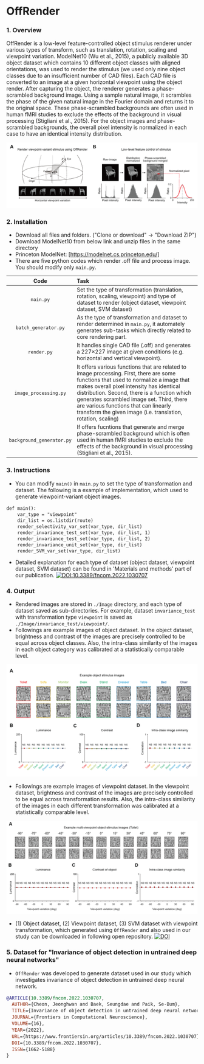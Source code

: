 # OffRender

### 1. Overview

OffRender is a low-level feature-controlled object stimulus renderer under various types of transform, such as translation, rotation, scaling and viewpoint variation. ModelNet10 (Wu et al., 2015), a publicly available 3D object dataset which contains 10 different object classes with aligned orientations, was used to render the stimulus (we used only nine object classes due to an insufficient number of CAD files). Each CAD file is converted to an image at a given horizontal viewpoint using the object render. After capturing the object, the renderer generates a phase-scrambled background image. Using a sample natural image, it scrambles the phase of the given natural image in the Fourier domain and returns it to the original space. These phase-scrambled backgrounds are often used in human fMRI studies to exclude the effects of the background in visual processing (Stigliani et al., 2015). For the object images and phase-scrambled backgrounds, the overall pixel intensity is normalized in each case to have an identical intensity distribution.

![OffRender_Method.png](https://github.com/Jeonghwan-Cheon/OffRender/blob/main/source/OffRender_Method.png)

### 2. Installation
- Download all files and folders. ("Clone or download" -> "Download ZIP")
- Download ModelNet10 from below link and unzip files in the same directory
- Princeton ModelNet: [https://modelnet.cs.princeton.edu/]
- There are five python codes which render .off file and process image. You should modify only ```main.py```.

| Code | Task |
|:----:|:-----|
|```main.py```| Set the type of transformation (translation, rotation, scaling, viewpoint) and type of dataset to render (object dataset, viewpoint dataset, SVM dataset) |
|```batch_generator.py```| As the type of transformation and dataset to render determined in ```main.py```, it automately generates sub-tasks which directly related to core rendering part.|
|```render.py```| It handles single CAD file (.off) and generates a 227×227 image at given conditions (e.g. horizontal and vertical viewpoint). |
|```image_processing.py```| It offers various functions that are related to image processing. First, there are some functions that used to normalize a image that makes overall pixel intensity has identical distribution. Second, there is a function which generates scrambled image set. Third, there are various functions that can linearly transform the given image (i.e. translation, rotation, scaling) |
|```background_generator.py```| If offers fucntions that generate and merge phase-scrambled background which is often used in human fMRI studies to exclude the effects of the background in visual processing (Stigliani et al., 2015). |


### 3. Instructions
- You can modify ```main()``` in ```main.py``` to set the type of transformation and dataset. The following is a example of implementation, which used to generate viewpoint-variant object images.
```
def main():
    var_type = "viewpoint"
    dir_list = os.listdir(route)
    render_selectivity_var_set(var_type, dir_list)
    render_invariance_test_set(var_type, dir_list, 1)
    render_invariance_test_set(var_type, dir_list, 2)
    render_invariance_unit_set(var_type, dir_list)
    render_SVM_var_set(var_type, dir_list)
```
- Detailed explanation for each type of dataset (object dataset, viewpoint dataset, SVM dataset) can be found in 'Materials and methods' part of our publication. [![DOI:10.3389/fncom.2022.1030707](http://img.shields.io/badge/DOI-10.3389/fncom.2022.1030707-C12E32.svg)](https://doi.org/10.3389/fncom.2022.1030707)

### 4. Output

- Rendered images are stored in ```./Image``` directory, and each type of dataset saved as sub-directories. For example, dataset ```invariance_test``` with transformation type ```viewpoint``` is saved as ```./Image/invariance_test/viewpoint/```.
- Followings are example images of object dataset. In the object dataset, brightness and contrast of the images are precisely controlled to be equal across object classes. Also, the intra-class similarity of the images in each object category was calibrated at a statistically comparable level.

![OffRender_Object_Dataset.png](https://github.com/Jeonghwan-Cheon/OffRender/blob/main/source/OffRender_Object_Dataset.png)

- Followings are example images of viewpoint dataset. In the viewpoint dataset, brightness and contrast of the images are precisely controlled to be equal across transformation results. Also, the intra-class similarity of the images in each different transformation was calibrated at a statistically comparable level.

![OffRender_Viewpoint_Dataset.png](https://github.com/Jeonghwan-Cheon/OffRender/blob/main/source/OffRender_Viewpoint_Dataset.png)

- (1) Object dataset, (2) Viewpoint dataset, (3) SVM dataset with viewpoint transformation, which generated using ```OffRender``` and also used in our study can be downloaded in following open repository. [![DOI](https://zenodo.org/badge/DOI/10.5281/zenodo.7276304.svg)](https://doi.org/10.5281/zenodo.7276304)

### 5. Dataset for "Invariance of object detection in untrained deep neural networks"
- ```OffRender``` was developed to generate dataset used in our study which investigates invariance of object detection in untrained deep neural network.
```bibtex
@ARTICLE{10.3389/fncom.2022.1030707,
  AUTHOR={Cheon, Jeonghwan and Baek, Seungdae and Paik, Se-Bum},
  TITLE={Invariance of object detection in untrained deep neural networks},
  JOURNAL={Frontiers in Computational Neuroscience},
  VOLUME={16},
  YEAR={2022},
  URL={https://www.frontiersin.org/articles/10.3389/fncom.2022.1030707},
  DOI={10.3389/fncom.2022.1030707},
  ISSN={1662-5188}
}
```
